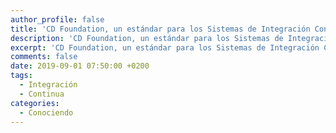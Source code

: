 ```yaml
---
author_profile: false
title: 'CD Foundation, un estándar para los Sistemas de Integración Continua'
description: 'CD Foundation, un estándar para los Sistemas de Integración Continua'
excerpt: 'CD Foundation, un estándar para los Sistemas de Integración Continua'
comments: false
date: 2019-09-01 07:50:00 +0200
tags:
  - Integración
  - Continua
categories:
  - Conociendo
---
```


<!-- https://www.linuxfoundation.org/projects/ -->